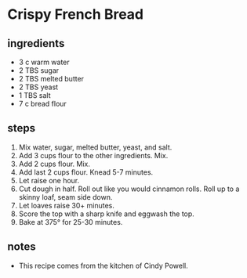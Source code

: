 # Crispy French Bread

## ingredients  
* 3 c warm water
* 2 TBS sugar
* 2 TBS melted butter
* 2 TBS yeast
* 1 TBS salt
* 7 c bread flour

## steps
1. Mix water, sugar, melted butter, yeast, and salt.
2. Add 3 cups flour to the other ingredients. Mix.
3. Add 2 cups flour. Mix.
4. Add last 2 cups flour. Knead 5-7 minutes.
5. Let raise one hour.
6. Cut dough in half. Roll out like you would cinnamon rolls. Roll up to a skinny loaf, seam side down.
7. Let loaves raise 30+ minutes.
8. Score the top with a sharp knife and eggwash the top.
9. Bake at 375° for 25-30 minutes.  

## notes  
* This recipe comes from the kitchen of Cindy Powell.
